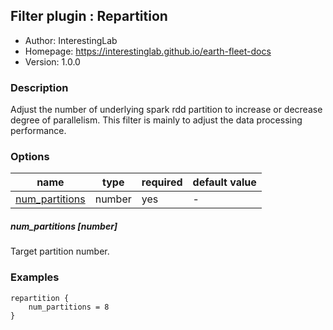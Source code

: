 ## Filter plugin : Repartition

* Author: InterestingLab
* Homepage: https://interestinglab.github.io/earth-fleet-docs
* Version: 1.0.0

### Description

Adjust the number of underlying spark rdd partition to increase or decrease degree of parallelism. This filter is mainly to adjust the data processing performance.


### Options

| name | type | required | default value |
| --- | --- | --- | --- |
| [num_partitions](#num_partitions-number) | number | yes | - |

##### num_partitions [number]

Target partition number.

### Examples

```
repartition {
    num_partitions = 8
}
```
